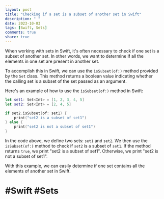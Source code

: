 ```yaml
---
layout: post
title: "Checking if a set is a subset of another set in Swift"
description: " "
date: 2023-10-03
tags: [Swift, Sets]
comments: true
share: true
---
```


When working with sets in Swift, it's often necessary to check if one set is a subset of another set. In other words, we want to determine if all the elements in one set are present in another set.

To accomplish this in Swift, we can use the `isSubset(of:)` method provided by the `Set` class. This method returns a boolean value indicating whether the calling set is a subset of the set passed as an argument.

Here's an example of how to use the `isSubset(of:)` method in Swift:

```swift
let set1: Set<Int> = [1, 2, 3, 4, 5]
let set2: Set<Int> = [2, 4, 5]

if set2.isSubset(of: set1) {
    print("set2 is a subset of set1")
} else {
    print("set2 is not a subset of set1")
}
```

In the code above, we define two sets: `set1` and `set2`. We then use the `isSubset(of:)` method to check if `set2` is a subset of `set1`. If the method returns `true`, we print "set2 is a subset of set1". Otherwise, we print "set2 is not a subset of set1".

With this example, we can easily determine if one set contains all the elements of another set in Swift.

# #Swift #Sets